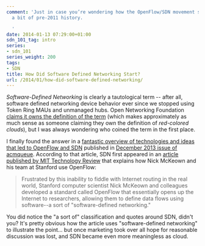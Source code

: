 ```yaml
---
comment: 'Just in case you’re wondering how the OpenFlow/SDN movement started, here’s
  a bit of pre-2011 history.

  '
date: 2014-01-13 07:29:00+01:00
sdn_101_tag: intro
series:
- sdn_101
series_weight: 200
tags:
- SDN
title: How Did Software Defined Networking Start?
url: /2014/01/how-did-software-defined-networking/
---
```

*Software-Defined Networking* is clearly a tautological term -- after all, software defined networking device behavior ever since we stopped using Token Ring MAUs and unmanaged hubs. Open Networking Foundation [claims it owns the definition of the term](https://www.opennetworking.org/sdn-definition) (which makes approximately as much sense as someone claiming they own the definition of *red-colored clouds*), but I was always wondering who coined the term in the first place.
<!--more-->
I finally found the answer in a [fantastic overview of technologies and ideas that led to OpenFlow and SDN](http://queue.acm.org/detail.cfm?id=2560327) published in [December 2013 issue of acmqueue](http://queue.acm.org/issuedetail.cfm?issue=2559899). According to that article, SDN first appeared in an [article published by MIT Technology Review](http://www2.technologyreview.com/article/412194/tr10-software-defined-networking/) that explains how Nick McKeown and his team at Stanford use OpenFlow:

> Frustrated by this inability to fiddle with Internet routing in the real world, Stanfor­d computer scientist Nick McKeow­n and colleagues developed a standard called OpenFlow that essentially opens up the Internet to researchers, allowing them to define data flows using software\--a sort of \"software-defined networking.\"

You did notice the "a sort of" classification and quotes around SDN, didn't you? It's pretty obvious how the article uses "software-defined networking" to illustrate the point... but once marketing took over all hope for reasonable discussion was lost, and SDN became even more meaningless as cloud.
